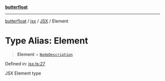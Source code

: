 [**butterfloat**](../../../../../../index.md)

***

[butterfloat](../../../../../../index.md) / [jsx](../../../index.md) / [JSX](../index.md) / Element

# Type Alias: Element

> **Element** = [`NodeDescription`](../../../../../../type-aliases/NodeDescription.md)

Defined in: [jsx.ts:27](https://github.com/WorldMaker/butterfloat/blob/df545ef96728808e6ed86d129bea41fdc458751b/jsx.ts#L27)

JSX Element type
